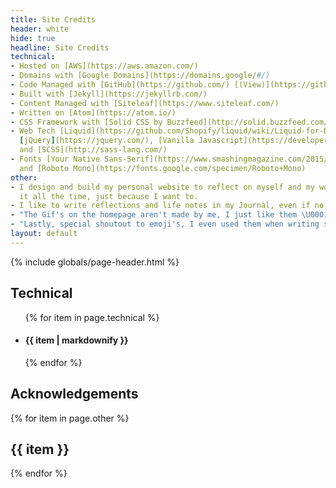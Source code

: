 ```yaml
---
title: Site Credits
header: white
hide: true
headline: Site Credits
technical:
- Hosted on [AWS](https://aws.amazon.com/)
- Domains with [Google Domains](https://domains.google/#/)
- Code Managed with [GitHub](https://github.com/) [(View)](https://github.com/johnchourajr/john.design)
- Built with [Jekyll](https://jekyllrb.com/)
- Content Managed with [Siteleaf](https://www.siteleaf.com/)
- Written on [Atom](https://atom.io/)
- CSS Framework with [Solid CSS by Buzzfeed](http://solid.buzzfeed.com/)
- Web Tech [Liquid](https://github.com/Shopify/liquid/wiki/Liquid-for-Designers),
  [jQuery](https://jquery.com/), [Vanilla Javascript](https://developer.mozilla.org/en-US/docs/Web/JavaScript),
  and [SCSS](http://sass-lang.com/)
- Fonts [Your Native Sans-Serif](https://www.smashingmagazine.com/2015/11/using-system-ui-fonts-practical-guide/)
  and [Roboto Mono](https://fonts.google.com/specimen/Roboto+Mono)
other:
- I design and build my personal website to reflect on myself and my work. I change
  it all the time, just because I want to.
- I like to write reflections and life notes in my Journal, even if no one reads them.
- "The Gif's on the homepage aren't made by me, I just like them \U0001F642."
- "Lastly, special shoutout to emoji's, I even used them when writing some code \U0001F918."
layout: default
---
```


{% include globals/page-header.html %}

<section class="page-body md-pt6">
  <div class="post-content wrapper xs-mt3">
    <div class="xs-block gutters">
      <div class="col md-col-5">
        <h1>Technical</h1>
        <ul class="xs-mb6">
          {% for item in page.technical %}
            <li><h4 class="text-black xs-mb1">{{ item | markdownify }}</h4></li>
          {% endfor %}
        </ul>
      </div>
      <div class="col md-col-5 md-offset-2">
        <h1>Acknowledgements</h1>
          {% for item in page.other %}
            <h2 class="text-black">
              {{ item }}
            </h2>
          {% endfor %}
      </div>
    </div>
  </div>
</section>
